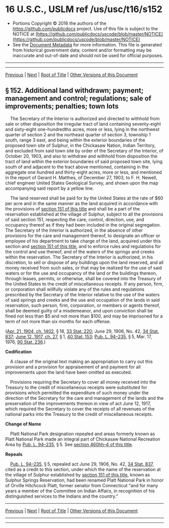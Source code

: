 ---
---

# 16 U.S.C., USLM ref /us/usc/t16/s152

* Portions Copyright © 2016 the authors of the https://github.com/publicdocs project.
  Use of this file is subject to the NOTICE at [https://github.com/publicdocs/uscode/blob/master/NOTICE](https://github.com/publicdocs/uscode/blob/master/NOTICE)
* See the [Document Metadata](././../../../../..//README.md) for more information.
  This file is generated from historical government data; content and/or formatting may be inaccurate and out-of-date and should not be used for official purposes.

----------
----------

[Previous](./../../../../..//us/usc/t16/ch1/schXVI/m__us_usc_t16_s151.md) | [Next](./../../../../..//us/usc/t16/ch1/schXVI/m__us_usc_t16_s153.md) | [Root of Title](./../../../../../) | [Other Versions of this Document](https://publicdocs.github.io/go/links?ns=uslm&ref=%2Fus%2Fusc%2Ft16%2Fs152)

## § 152. Additional land withdrawn; payment; management and control; regulations; sale of improvements; penalties; town lots

    The Secretary of the Interior is authorized and directed to withhold from sale or other disposition the irregular tract of land containing seventy-eight and sixty-eight one-hundredths acres, more or less, lying in the northwest quarter of section 2 and the northeast quarter of section 3, township 1 south, range 3 east, and being within the exterior boundaries of the proposed town site of Sulphur, in the Chickasaw Nation, Indian Territory, and excluded from said town site by order of the Secretary of the Interior, of October 20, 1903, and also to withdraw and withhold from disposition the tract of land within the exterior boundaries of said proposed town site, lying south of and adjacent to the tract above mentioned, containing in the aggregate one hundred and thirty-eight acres, more or less, and mentioned in the report of Gerard H. Matthes, of December 27, 1903, to F. H. Newell, chief engineer United States Geological Survey, and shown upon the map accompanying said report by a yellow line.

    The land reserved shall be paid for by the United States at the rate of $60 per acre and in the same manner as the land acquired in accordance with the provisions of [section 151 of this title][/us/usc/t16/s151] and shall be a part of the reservation established at the village of Sulphur, subject to all the provisions of said section 151, respecting the care, control, direction, use, and occupancy thereof as if they had been included in the original segregation. The Secretary of the Interior is authorized, in the absence of other provisions for the care and management thereof, to designate an officer or employee of his department to take charge of the land, acquired under this section and [section 151 of this title][/us/usc/t16/s151], and to enforce rules and regulations for the control and use thereof, and of the waters of the springs and creeks within the reservation. The Secretary of the Interior is authorized, in his discretion, to sell or dispose of any buildings upon the land reserved, and all money received from such sales, or that may be realized for the use of said waters or for the use and occupancy of the land or the buildings thereon, through leases, permits, or otherwise, shall be covered into the Treasury of the United States to the credit of miscellaneous receipts. If any person, firm, or corporation shall willfully violate any of the rules and regulations prescribed by the Secretary of the Interior relative to the use of the waters of said springs and creeks and the use and occupation of the lands in said reservation, such person, firm, corporation, or members or agents thereof, shall be deemed guilty of a misdemeanor, and upon conviction shall be fined not less than $5 and not more than $100, and may be imprisoned for a term of not more than six months for each offense.

([Apr. 21, 1904, ch. 1402][/us/act/1904-04-21/ch1402], § 18, [33 Stat. 220][/us/stat/33/220]; June 29, 1906, No. 42, [34 Stat. 837][/us/stat/34/837]; [June 12, 1917, ch. 27][/us/act/1917-06-12/ch27], § 1, [40 Stat. 153][/us/stat/40/153]; [Pub. L. 94–235][/us/pl/94/235], § 5, Mar. 17, 1976, [90 Stat. 236][/us/stat/90/236].)

 __Codification__ 

    A clause of the original text making an appropriation to carry out this provision and a provision for appraisement of and payment for all improvements upon the land have been omitted as executed.

    Provisions requiring the Secretary to cover all money received into the Treasury to the credit of miscellaneous receipts were substituted for provisions which permitted the expenditure of such money under the direction of the Secretary for the care and management of the lands and the preservation of the improvements thereon in view of act June 12, 1917, which required the Secretary to cover the receipts of all revenues of the national parks into the Treasury to the credit of miscellaneous receipts.

 __Change of Name__ 

    Platt National Park designation repealed and areas formerly known as Platt National Park made an integral part of Chickasaw National Recreation Area by [Pub. L. 94–235][/us/pl/94/235], § 5. See [section 460hh–4 of this title][/us/usc/t16/s460hh–4].

 __Repeals__ 

    [Pub. L. 94–235][/us/pl/94/235], § 5, repealed act June 29, 1906, No. 42, [34 Stat. 837][/us/stat/34/837], cited as a credit to this section, under which the name of the reservation at the village of Sulphur established by [section 151 of this title][/us/usc/t16/s151], known as Sulphur Springs Reservation, had been renamed Platt National Park in honor of Orville Hitchcock Platt, former senator from Connecticut “and for many years a member of the Committee on Indian Affairs, in recognition of his distinguished services to the Indians and the country.”

----------

[Previous](./../../../../..//us/usc/t16/ch1/schXVI/m__us_usc_t16_s151.md) | [Next](./../../../../..//us/usc/t16/ch1/schXVI/m__us_usc_t16_s153.md) | [Root of Title](./../../../../../) | [Other Versions of this Document](https://publicdocs.github.io/go/links?ns=uslm&ref=%2Fus%2Fusc%2Ft16%2Fs152)

----------
----------

[/us/usc/t16/s151]: https://publicdocs.github.io/go/links?ns=uslm&ref=%2Fus%2Fusc%2Ft16%2Fs151
[/us/usc/t16/s151]: https://publicdocs.github.io/go/links?ns=uslm&ref=%2Fus%2Fusc%2Ft16%2Fs151
[/us/act/1904-04-21/ch1402]: https://publicdocs.github.io/go/links?ns=uslm&ref=%2Fus%2Fact%2F1904-04-21%2Fch1402
[/us/stat/33/220]: https://publicdocs.github.io/go/links?ns=uslm&ref=%2Fus%2Fstat%2F33%2F220
[/us/stat/34/837]: https://publicdocs.github.io/go/links?ns=uslm&ref=%2Fus%2Fstat%2F34%2F837
[/us/act/1917-06-12/ch27]: https://publicdocs.github.io/go/links?ns=uslm&ref=%2Fus%2Fact%2F1917-06-12%2Fch27
[/us/stat/40/153]: https://publicdocs.github.io/go/links?ns=uslm&ref=%2Fus%2Fstat%2F40%2F153
[/us/pl/94/235]: https://publicdocs.github.io/go/links?ns=uslm&ref=%2Fus%2Fpl%2F94%2F235
[/us/stat/90/236]: https://publicdocs.github.io/go/links?ns=uslm&ref=%2Fus%2Fstat%2F90%2F236
[/us/pl/94/235]: https://publicdocs.github.io/go/links?ns=uslm&ref=%2Fus%2Fpl%2F94%2F235
[/us/usc/t16/s460hh–4]: https://publicdocs.github.io/go/links?ns=uslm&ref=%2Fus%2Fusc%2Ft16%2Fs460hh%E2%80%934
[/us/pl/94/235]: https://publicdocs.github.io/go/links?ns=uslm&ref=%2Fus%2Fpl%2F94%2F235
[/us/stat/34/837]: https://publicdocs.github.io/go/links?ns=uslm&ref=%2Fus%2Fstat%2F34%2F837
[/us/usc/t16/s151]: https://publicdocs.github.io/go/links?ns=uslm&ref=%2Fus%2Fusc%2Ft16%2Fs151



